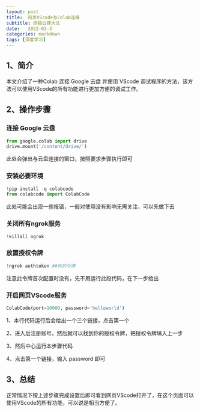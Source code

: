 ```yaml
---
layout: post
title:  网页VScode与Colab连接
subtitle: 终极白嫖大法
date:   2022-03-3
categories: markdown
tags: [深度学习]
---
```

## 1、简介

本文介绍了一种Colab 连接 Google 云盘 并使用 VScode 调试程序的方法，该方法可以使用VScode的所有功能进行更加方便的调试工作。

## 2、操作步骤

### 连接 Google 云盘

```python
from google.colab import drive
drive.mount('/content/drive/')
```

此处会弹出与云盘连接的窗口，按照要求步骤执行即可

### 安装必要环境

```python
!pip install -q colabcode
from colabcode import ColabCode
```

此处可能会出现一些报错，一般对使用没有影响无需关注，可以先做下去

### 关闭所有ngrok服务

```python
!killall ngrok
```

### 放置授权令牌

```python
!ngrok authtoken ##你的令牌
```

注意此令牌首次配置时没有，先不用运行此段代码，在下一步给出

### 开启网页VScode服务

```python
ColabCode(port=10000, password='helloworld')
```

1、本行代码运行后会给出一个三个链接，点击第一个

2、进入后注册账号，然后就可以找到你的授权令牌，把授权令牌填入上一步

3、然后中心运行本步骤代码

4、点击第一个链接，输入 password 即可

## 3、总结

正常情况下按上述步骤完成设置后即可看到网页VScode打开了，在这个页面可以使用VScode的所有功能，可以说是相当方便了。
